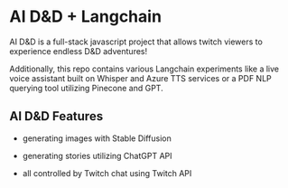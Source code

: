 # AI D&D + Langchain

AI D&D is a full-stack javascript project that allows twitch viewers to experience endless D&D adventures!

Additionally, this repo contains various Langchain experiments like a live voice assistant built on Whisper and Azure TTS services or a PDF NLP querying tool utilizing Pinecone and GPT.

## AI D&D Features

- generating images with Stable Diffusion

- generating stories utilizing ChatGPT API

- all controlled by Twitch chat using Twitch API
